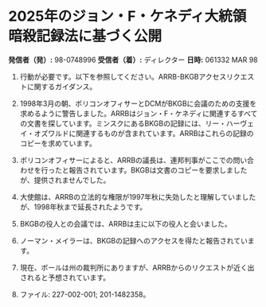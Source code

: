 # 2025年のジョン・F・ケネディ大統領暗殺記録法に基づく公開

**発信者（発）:** 98-0748996
**受信者（着）:** ディレクター
**日時:** 061332 MAR 98

1. 行動が必要です。以下を参照してください。ARRB-BKGBアクセスリクエストに関するガイダンス。

2. 1998年3月の朝、ポリコンオフィサーとDCMがBKGBに会議のための支援を求めるように警告しました。ARRBはジョン・F・ケネディに関連するすべての文書を探しています。ミンスクにあるBKGBの記録には、リー・ハーヴェイ・オズワルドに関連するものが含まれています。ARRBはこれらの記録のコピーを求めています。

3. ポリコンオフィサーによると、ARRBの議長は、連邦判事がここでの問い合わせを行ったと報告されています。BKGBは文書のコピーを要求しましたが、提供されませんでした。

4. 大使館は、ARRBの立法的な権限が1997年秋に失効したと理解していましたが、1998年秋まで延長されたようです。

5. BKGBの役人との会議では、ARRBは主に以下の役人と会いました。

6. ノーマン・メイラーは、BKGBの記録へのアクセスを得たと報告されています。

7. 現在、ボールは州の裁判所にありますが、ARRBからのリクエストが近く出されると予想されています。

8. ファイル: 227-002-001; 201-1482358。